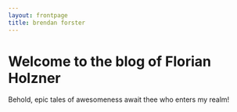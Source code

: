 ```yaml
---
layout: frontpage
title: brendan forster
---
```

# Welcome to the blog of Florian Holzner
Behold, epic tales of awesomeness await thee who enters my realm!